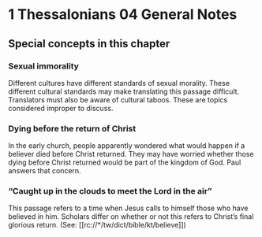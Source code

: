 # 1 Thessalonians 04 General Notes
## Special concepts in this chapter

### Sexual immorality
Different cultures have different standards of sexual morality. These different cultural standards may make translating this passage difficult. Translators must also be aware of cultural taboos. These are topics considered improper to discuss.

### Dying before the return of Christ
In the early church, people apparently wondered what would happen if a believer died before Christ returned. They may have worried whether those dying before Christ returned would be part of the kingdom of God. Paul answers that concern.

### “Caught up in the clouds to meet the Lord in the air”
This passage refers to a time when Jesus calls to himself those who have believed in him. Scholars differ on whether or not this refers to Christ’s final glorious return. (See: [[rc://*/tw/dict/bible/kt/believe]])
